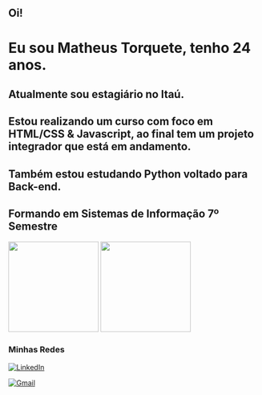## Oi!

# Eu sou Matheus Torquete, tenho 24 anos.

## Atualmente sou estagiário no Itaú.

## Estou realizando um curso com foco em HTML/CSS & Javascript, ao final tem um projeto integrador que está em andamento.
## Também estou estudando Python voltado para Back-end.

## Formando em Sistemas de Informação 7º Semestre



<div>

  <img height="180em" src="https://github-readme-stats.vercel.app/api?username=MatheusTorquete&show_icons=true&theme=tokyonight"/>
  <img height="180em" src="https://github-readme-stats.vercel.app/api/top-langs/?username=MatheusTorquete&layout=compact&theme=tokyonight"/>
  
</div>


### Minhas Redes
[![LinkedIn](https://img.shields.io/badge/LinkedIn-0077B5?style=for-the-badge&logo=linkedin&logoColor=white)](https://www.linkedin.com/in/matheustorquete/)

[![Gmail](https://img.shields.io/badge/Gmail-D14836?style=for-the-badge&logo=gmail&logoColor=white)](matheuswe10@gmail.com)
